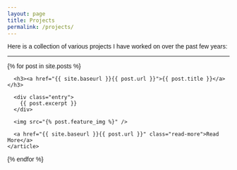 ```yaml
---
layout: page
title: Projects
permalink: /projects/
---
```


Here is a collection of various projects I have worked on over the past few years:
<hr>


<html>
<title>Pranav Rajaram</title>
<meta charset="UTF-8">
<meta name="viewport" content="width=device-width, initial-scale=1">
<link rel="stylesheet" href="https://www.w3schools.com/w3css/4/w3.css">
<link rel="stylesheet" href="https://fonts.googleapis.com/css?family=Raleway">
<style>
body,h1,h2,h3,h4,h5 {font-family: "Raleway", sans-serif}
</style>
<body>
<div class="posts">
  {% for post in site.posts %}
    <article class="post">

        
      <h3><a href="{{ site.baseurl }}{{ post.url }}">{{ post.title }}</a></h3>

      <div class="entry">
        {{ post.excerpt }}
      </div>
      
      <img src="{% post.feature_img %}" />

      <a href="{{ site.baseurl }}{{ post.url }}" class="read-more">Read More</a>
    </article>
 
    
  {% endfor %}
</div>
